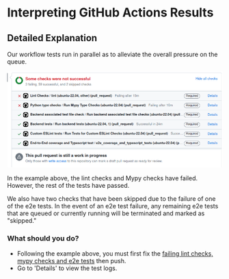 # Interpreting GitHub Actions Results

## Detailed Explanation

Our workflow tests run in parallel as to alleviate the overall pressure on the queue.

  ![GHCI Status](images/ghciSample.png)

In the example above, the lint checks and Mypy checks have failed. However, the rest of the tests have passed.

We also have two checks that have been skipped due to the failure of one of the e2e tests. In the event of an e2e test failure, any remaining e2e tests that are queued or currently running will be terminated and marked as "skipped."

### What should you do?

- Following the example above, you must first fix the [failing lint checks, mypy checks and e2e tests](https://github.com/oppia/oppia/wiki/If-CI-checks-fail-on-your-PR#failing-tests-and-lint-checks) then push.
- Go to 'Details' to view the test logs.
